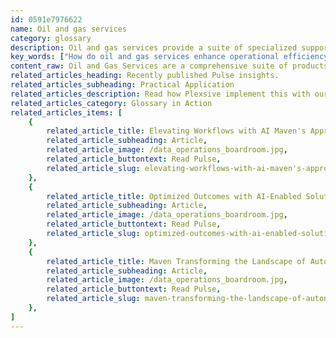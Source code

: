 ```yaml
---
id: 0591e7976622
name: Oil and gas services
category: glossary
description: Oil and gas services provide a suite of specialized support, enhancing every facet of the industry from exploration to market delivery, and driving innovation through advanced IT solutions and strategic expert collaboration.
key_words: ["How do oil and gas services enhance operational efficiency", "What are the latest trends in oil and gas industry services", "How does data analytics impact the oil and gas sector", "What role do IT solutions play in oil and gas services", "How do oil and gas services support energy exploration activities", "What is the significance of predictive maintenance in oil and gas", "How do companies optimize pipeline inspections with technology", "What benefits do digital technologies offer to oil and gas providers", "How do oil and gas services assist with complex mergers and acquisitions", "In what ways do oil and gas services facilitate market delivery of energy resources"]
content_raw: Oil and Gas Services are a comprehensive suite of products, processes, and solutions, intricately designed to supplement the vast expanse of the oil and gas industry. This encapsulates numerous activities ranging from energy exploration, seamless transport of oil and gas to refineries, to the efficient processing and delivery of energy resources to the market. In essence, this term often signifies offerings from companies proficient in delivering supportive services to the industry, which notably include state-of-the-art IT solutions. Such services are frequently leveraged in collaboration with seasoned experts in business and technology, creating a robust system that allows producers to economize, elevate their operational efficiency and even devise and embark on new business models. Business benefits of Oil and Gas services are multifold. They are an indispensable asset to oil and gas companies that have mastered the art of survival in markets where prices often touch low extremes. Having their roots in constant innovation, these companies are always on the lookout for newer avenues for obtaining a sustainable advantage, making them inclined towards seeking assistance from Oil and Gas service providers. These providers bring about pivotal improvements in technical or operational capabilities. In today's data-driven world, these service providers are harnessing the power of digital technologies and leveraging rich data pools to bring about transformative changes. Predictive maintenance, automated pipeline inspections, and robust analysis of wells are just a few examples of their numerous utilities. The business benefits also encompass helping companies to draft an integrated operations strategy, foster transformation at a pace that doesn't disrupt the organization and effectively manage complex mergers and acquisitions. Conclusively, Oil and Gas services serve as a catalyst in unlocking the productivity of businesses, helping them thrive in the modern world.
related_articles_heading: Recently published Pulse insights.
related_articles_subheading: Practical Application
related_articles_description: Read how Plexsive implement this with our clients.
related_articles_category: Glossary in Action
related_articles_items: [
	{
		related_article_title: Elevating Workflows with AI Maven's Approach,
		related_article_subheading: Article,
		related_article_image: /data_operations_boardroom.jpg,
		related_article_buttontext: Read Pulse,
		related_article_slug: elevating-workflows-with-ai-maven's-approach
	},
	{
		related_article_title: Optimized Outcomes with AI-Enabled Solutions,
		related_article_subheading: Article,
		related_article_image: /data_operations_boardroom.jpg,
		related_article_buttontext: Read Pulse,
		related_article_slug: optimized-outcomes-with-ai-enabled-solutions
	},
	{
		related_article_title: Maven Transforming the Landscape of Autonomous Vehicles,
		related_article_subheading: Article,
		related_article_image: /data_operations_boardroom.jpg,
		related_article_buttontext: Read Pulse,
		related_article_slug: maven-transforming-the-landscape-of-autonomous-vehicles
	},
]
---
```

